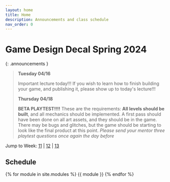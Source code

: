```yaml
---
layout: home
title: Home
description: Announcements and class schedule
nav_order: 0
---
```


# Game Design Decal Spring 2024

{: .announcements }
>
> **Tuesday 04/16** 
> 
> Important lecture today!!! If you wish to learn how to finish building your game, and publishing it, please show up to today's lecture!!!
> 
>
> **Thursday 04/18**
>
> **BETA PLAYTEST!!!!** These are the requirements: **All levels should be built**, and all mechanics should be implemented. A first pass should have been done on all art assets, and they should be in the game. There may be bugs and glitches, but the game should be starting to look like the final product at this point.
> *Please send your mentor three playtest questions once again the day before*

> 


Jump to Week: [11](#week-11) \| [12](#week-12) \| [13](#week-13)

<!-- \| [2](#week-2) \| [3](#week-3) \| [4](#week-4) \| [5](#week-5) \| [6](#week-6) \| [7](#week-7) \| [8](#week-8) \| [9](#week-9) \| [10](#week-10) \| [11](#week-11) \| [12](#week-12) \| [13](#week-13) \| [14](#week-14) -->

## Schedule

{% for module in site.modules %}
{{ module }}
{% endfor %}

[Lab 0]: ./pages/labs/lab0/lab0
[Lab 1]: ./pages/labs/lab1/lab1
[Lab 2]: ./pages/labs/lab2/lab2
[Lab 3]: ./pages/labs/lab3/lab3
[Lab 4]: ./pages/labs/lab4/lab4
[Lab 5]: ./pages/labs/lab5/lab5
[Lab 6]: ./pages/labs/lab6/lab6
[Lab 7]: ./pages/labs/lab7/lab7
[Lab 8]: ./pages/labs/lab8/lab8
[Lab 9]: ./pages/labs/lab9/lab9
[Lab 10]: ./pages/labs/lab10/lab10
[Lab 11]: ./pages/labs/lab11/lab11
[Lab 12]: ./pages/labs/lab12/lab12
[Lab 13]: ./pages/labs/lab13/lab13
[Lab 14]: ./pages/labs/lab14/lab14
[Lab 15]: ./pages/labs/lab15/lab15
[Lab 16]: ./pages/labs/lab16/lab16
[Lab 17]: ./pages/labs/lab17/lab17
[Project 1]: ./pages/projects/Projects
[Project 2]: ./pages/projects/project2/project2
[Project 3]: ./pages/projects/project3/project3

[form]: https://forms.gle/WrDUcRKpRqHvDXwA7

